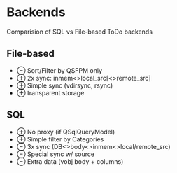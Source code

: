 # Backends

Comparision of SQL vs File-based ToDo backends

## File-based
- &ominus; Sort/Filter by QSFPM only
- &oplus; 2x sync: inmem<>local_src[<>remote_src]
- &oplus; Simple sync (vdirsync, rsync)
- &oplus; transparent storage

## SQL
- &oplus; No proxy (if QSqlQueryModel)
- &oplus; Simple filter by Categories
- &ominus; 3x sync (DB<>body<>inmem<>local/remote_src)
- &ominus; Special sync w/ source
- &ominus; Extra data (vobj body + columns)
